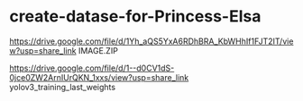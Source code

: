 # create-datase-for-Princess-Elsa


https://drive.google.com/file/d/1Yh_aQS5YxA6RDhBRA_KbWHhIf1FJT2IT/view?usp=share_link IMAGE.ZIP

https://drive.google.com/file/d/1--d0CV1dS-0jce0ZW2ArnIUrQKN_1xxs/view?usp=share_link  yolov3_training_last_weights
